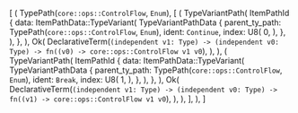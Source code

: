 [
    (
        TypePath(`core::ops::ControlFlow`, `Enum`),
        [
            (
                TypeVariantPath(
                    ItemPathId {
                        data: ItemPathData::TypeVariant(
                            TypeVariantPathData {
                                parent_ty_path: TypePath(`core::ops::ControlFlow`, `Enum`),
                                ident: `Continue`,
                                index: U8(
                                    0,
                                ),
                            },
                        ),
                    },
                ),
                Ok(
                    DeclarativeTerm(`(independent v1: Type) -> (independent v0: Type) -> fn((v0) -> core::ops::ControlFlow v1 v0`),
                ),
            ),
            (
                TypeVariantPath(
                    ItemPathId {
                        data: ItemPathData::TypeVariant(
                            TypeVariantPathData {
                                parent_ty_path: TypePath(`core::ops::ControlFlow`, `Enum`),
                                ident: `Break`,
                                index: U8(
                                    1,
                                ),
                            },
                        ),
                    },
                ),
                Ok(
                    DeclarativeTerm(`(independent v1: Type) -> (independent v0: Type) -> fn((v1) -> core::ops::ControlFlow v1 v0`),
                ),
            ),
        ],
    ),
]